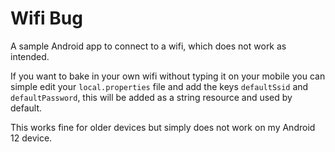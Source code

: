 # Wifi Bug
A sample Android app to connect to a wifi, which does not work as intended.

If you want to bake in your own wifi without typing it on your mobile you can simple edit your
`local.properties` file and add the keys `defaultSsid` and `defaultPassword`, this will be added as
a string resource and used by default.

This works fine for older devices but simply does not work on my Android 12 device.

